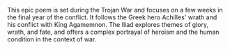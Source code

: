 This epic poem is set during the Trojan War and focuses on a few weeks in the final year of the conflict. It follows the Greek hero Achilles' wrath and his conflict with King Agamemnon. The Iliad explores themes of glory, wrath, and fate, and offers a complex portrayal of heroism and the human condition in the context of war.